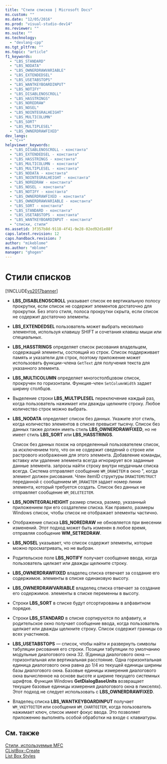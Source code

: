 ```yaml
---
title: "Стили списков | Microsoft Docs"
ms.custom: ""
ms.date: "12/05/2016"
ms.prod: "visual-studio-dev14"
ms.reviewer: ""
ms.suite: ""
ms.technology: 
  - "devlang-cpp"
ms.tgt_pltfrm: ""
ms.topic: "article"
f1_keywords: 
  - "LBS_STANDARD"
  - "LBS_NODATA"
  - "LBS_OWNERDRAWVARIABLE"
  - "LBS_EXTENDEDSEL"
  - "LBS_USETABSTOPS"
  - "LBS_WANTKEYBOARDINPUT"
  - "LBS_NOTIFY"
  - "LBS_DISABLENOSCROLL"
  - "LBS_HASSTRINGS"
  - "LBS_NOREDRAW"
  - "LBS_NOSEL"
  - "LBS_NOINTEGRALHEIGHT"
  - "LBS_MULTICOLUMN"
  - "LBS_SORT"
  - "LBS_MULTIPLESEL"
  - "LBS_OWNERDRAWFIXED"
dev_langs: 
  - "C++"
helpviewer_keywords: 
  - "LBS_DISABLENOSCROLL - константа"
  - "LBS_EXTENDEDSEL - константа"
  - "LBS_HASSTRINGS - константа"
  - "LBS_MULTICOLUMN - константа"
  - "LBS_MULTIPLESEL - константа"
  - "LBS_NODATA - константа"
  - "LBS_NOINTEGRALHEIGHT - константа"
  - "LBS_NOREDRAW - константа"
  - "LBS_NOSEL - константа"
  - "LBS_NOTIFY - константа"
  - "LBS_OWNERDRAWFIXED - константа"
  - "LBS_OWNERDRAWVARIABLE - константа"
  - "LBS_SORT - константа"
  - "LBS_STANDARD - константа"
  - "LBS_USETABSTOPS - константа"
  - "LBS_WANTKEYBOARDINPUT - константа"
  - "списки, стили"
ms.assetid: 3f357b8d-9118-4f41-9e28-02ed92d1e88f
caps.latest.revision: 12
caps.handback.revision: 7
author: "mikeblome"
ms.author: "mblome"
manager: "ghogen"
---
```

# Стили списков
[!INCLUDE[vs2017banner](../../assembler/inline/includes/vs2017banner.md)]

-   **LBS\_DISABLENOSCROLL** указывает список ее вертикальную полосу прокрутки, если список не содержит элементов достаточно для прокрутки.  Без этого стиля, полоса прокрутки скрыта, если список не содержит достаточно элементы.  
  
-   **LBS\_EXTENDEDSEL** пользователь может выбрать несколько элементов, используя клавишу SHIFT и сочетания клавиш мыши или специальных.  
  
-   **LBS\_HASSTRINGS** определяет список рисования владельцем, содержащий элементы, состоящий из строк.  Список поддерживает память и указатели для строк, поэтому приложение может использовать функции\-члена `GetText` для получения текста для указанного элемента.  
  
-   **LBS\_MULTICOLUMN** определяет многостолбцовом список, прокручен по горизонтали.  Функция\-член `SetColumnWidth` задает ширину столбцов.  
  
-   Выделение строки **LBS\_MULTIPLESEL** переключение каждый раз, когда пользователь нажимает или дважды щелкните строку.  Любое количество строк можно выбрать.  
  
-   **LBS\_NODATA** определяет список без данных.  Укажите этот стиль, когда количество элементов в списке превысит тысячу.  Список без данных также должен иметь стиль **LBS\_OWNERDRAWFIXED**, но не имеет стиль **LBS\_SORT** или **LBS\_HASSTRINGS**.  
  
     Список без данных похож на определенный пользователем список, за исключением того, что он не содержит сведений о строке или растрового изображения для этого элемента.  Добавление команды, вставку или удаление элемента всегда игнорирует все заданные данные элемента. запросы найти строку внутри неудачным списка всегда.  Система отправляет сообщение `WM_DRAWITEM` в окно ", когда элемент должен рисования.  Член itemID структуры `DRAWITEMSTRUCT` переданной с сообщением `WM_DRAWITEM` задает номер линии элемента, который требуется создать.  Список без данных не отправляет сообщение `WM_DELETEITEM`.  
  
-   **LBS\_NOINTEGRALHEIGHT** размер списка, размер, указанный приложением при его создателем списка.  Как правило, размеры Windows список, чтобы список не отображает элементы частично.  
  
-   Отображение списка **LBS\_NOREDRAW** не обновляется при внесении изменений.  Этот подход может быть изменен в любое время, отправляя сообщение **WM\_SETREDRAW**.  
  
-   **LBS\_NOSEL** указывает, что список содержит элементы, которые можно просматривать, но не выбран.  
  
-   Родительское поле **LBS\_NOTIFY** получает сообщение ввода, когда пользователь щелкает или дважды щелкните строку.  
  
-   **LBS\_OWNERDRAWFIXED** владелец списка отвечает за создание его содержимое. элементы в списке одинаковую высоту.  
  
-   **LBS\_OWNERDRAWVARIABLE** владелец списка отвечает за создание его содержимое. элементы в списке переменны в высоту.  
  
-   Строки **LBS\_SORT** в списке будут отсортированы в алфавитном порядке.  
  
-   Строки **LBS\_STANDARD** в списке сортируются по алфавиту, и родительское окно получает сообщение ввода, когда пользователь щелкает или дважды щелкните строку.  Список содержит границы со всех участников.  
  
-   **LBS\_USETABSTOPS** — список, чтобы найти и развернуть символы табуляции рисования его строки.  Позиции табуляции по умолчанию модульные диалогового окна 32. \(Единица диалогового окна — горизонтальная или вертикальная расстояние.  Одна горизонтальная единица диалогового окна равна до 1\/4 из текущей единицы ширины базы диалогового окна.  Базовые единицы измерения диалогового окна вычисленное на основе высоте и ширине текущего системных шрифтов.  Функция Windows **GetDialogBaseUnits** возвращает текущие базовые единицы измерения диалогового окна в пикселях\). Этот подход не следует использовать с **LBS\_OWNERDRAWFIXED**.  
  
-   Владелец списка **LBS\_WANTKEYBOARDINPUT** получает `WM_VKEYTOITEM` или сообщения `WM_CHARTOITEM`, когда пользователь нажимает ключ, список имеет фокус ввода.  Это позволяет приложению выполнять особой обработки на входе с клавиатуры.  
  
## См. также  
 [Стили, используемые MFC](../../mfc/reference/styles-used-by-mfc.md)   
 [CListBox::Create](../Topic/CListBox::Create.md)   
 [List Box Styles](http://msdn.microsoft.com/library/windows/desktop/bb775149)